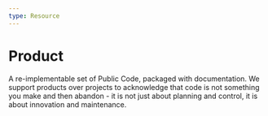 ```yaml
---
type: Resource
---
```


# Product

A re-implementable set of Public Code, packaged with documentation. We support products over projects to acknowledge that code is not something you make and then abandon - it is not just about planning and control, it is about innovation and maintenance.
